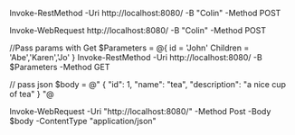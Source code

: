 Invoke-RestMethod -Uri http://localhost:8080/ -B "Colin" -Method POST

Invoke-WebRequest http://localhost:8080/ -B "Colin" -Method POST

//Pass params with Get
$Parameters = @{
  id = 'John'
  Children = 'Abe','Karen','Jo'
}
Invoke-RestMethod -Uri http://localhost:8080/ -B $Parameters -Method GET



// pass json 
$body = @"
 {
     "id": 1,
     "name": "tea",
     "description": "a nice cup of tea"
 }
"@

Invoke-WebRequest -Uri "http://localhost:8080/" -Method Post -Body $body -ContentType "application/json"